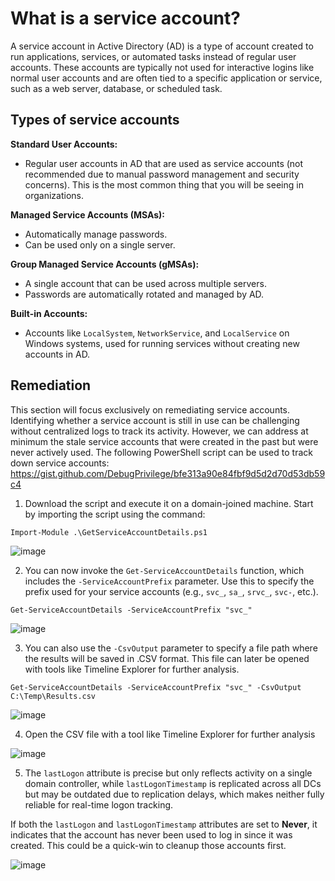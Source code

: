 # What is a service account?

A service account in Active Directory (AD) is a type of account created to run applications, services, or automated tasks instead of regular user accounts. These accounts are typically not used for interactive logins like normal user accounts and are often tied to a specific application or service, such as a web server, database, or scheduled task.

## Types of service accounts

**Standard User Accounts:** 
- Regular user accounts in AD that are used as service accounts (not recommended due to manual password management and security concerns). This is the most common thing that you will be seeing in organizations.
   
**Managed Service Accounts (MSAs):**
- Automatically manage passwords.
- Can be used only on a single server.
  
**Group Managed Service Accounts (gMSAs):**
- A single account that can be used across multiple servers.
- Passwords are automatically rotated and managed by AD.

**Built-in Accounts:**
- Accounts like `LocalSystem`, `NetworkService`, and `LocalService` on Windows systems, used for running services without creating new accounts in AD.

## Remediation

This section will focus exclusively on remediating service accounts. Identifying whether a service account is still in use can be challenging without centralized logs to track its activity. However, we can address at minimum the stale service accounts that were created in the past but were never actively used. The following PowerShell script can be used to track down service accounts: https://gist.github.com/DebugPrivilege/bfe313a90e84fbf9d5d2d70d53db59c4

1. Download the script and execute it on a domain-joined machine. Start by importing the script using the command:

```
Import-Module .\GetServiceAccountDetails.ps1
```

![image](https://github.com/user-attachments/assets/3cdd3b81-0e39-4836-becf-cebbc4d946e9)

2. You can now invoke the `Get-ServiceAccountDetails` function, which includes the `-ServiceAccountPrefix` parameter. Use this to specify the prefix used for your service accounts (e.g., `svc_`, `sa_`, `srvc_`, `svc-`, etc.).

```
Get-ServiceAccountDetails -ServiceAccountPrefix "svc_"
```

![image](https://github.com/user-attachments/assets/ef0e11d7-626f-40d6-8f26-1e385b3769ec)

3. You can also use the `-CsvOutput` parameter to specify a file path where the results will be saved in .CSV format. This file can later be opened with tools like Timeline Explorer for further analysis.

```
Get-ServiceAccountDetails -ServiceAccountPrefix "svc_" -CsvOutput C:\Temp\Results.csv
```

![image](https://github.com/user-attachments/assets/0d9fd147-b2db-4773-bf9b-99ea6a84dd8e)

4. Open the CSV file with a tool like Timeline Explorer for further analysis

![image](https://github.com/user-attachments/assets/1feea511-8348-4aaf-88c5-75d970133914)

5. The `lastLogon` attribute is precise but only reflects activity on a single domain controller, while `lastLogonTimestamp` is replicated across all DCs but may be outdated due to replication delays, which makes neither fully reliable for real-time logon tracking.

If both the `lastLogon` and `lastLogonTimestamp` attributes are set to **Never**, it indicates that the account has never been used to log in since it was created. This could be a quick-win to cleanup those accounts first.

![image](https://github.com/user-attachments/assets/6f391e57-4c65-4291-9171-2f03415fa0ed)
